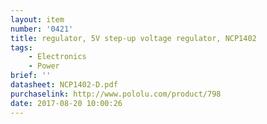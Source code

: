```yaml
---
layout: item
number: '0421'
title: regulator, 5V step-up voltage regulator, NCP1402
tags: 
    - Electronics
    - Power
brief: ''
datasheet: NCP1402-D.pdf
purchaselink: http://www.pololu.com/product/798
date: 2017-08-20 10:00:26
---
```

